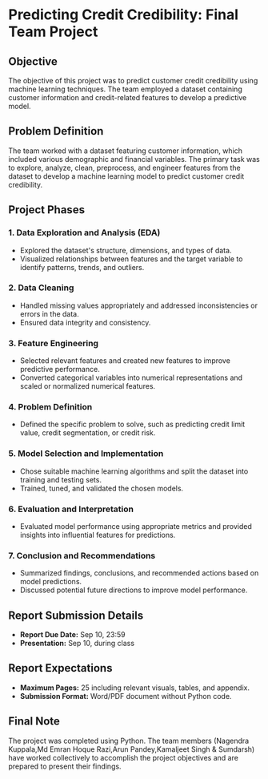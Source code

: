 # Predicting Credit Credibility: Final Team Project

## Objective
The objective of this project was to predict customer credit credibility using machine learning techniques. The team employed a dataset containing customer information and credit-related features to develop a predictive model.

## Problem Definition
The team worked with a dataset featuring customer information, which included various demographic and financial variables. The primary task was to explore, analyze, clean, preprocess, and engineer features from the dataset to develop a machine learning model to predict customer credit credibility.

## Project Phases

### 1. Data Exploration and Analysis (EDA)
- Explored the dataset's structure, dimensions, and types of data.
- Visualized relationships between features and the target variable to identify patterns, trends, and outliers.

### 2. Data Cleaning
- Handled missing values appropriately and addressed inconsistencies or errors in the data.
- Ensured data integrity and consistency.

### 3. Feature Engineering
- Selected relevant features and created new features to improve predictive performance.
- Converted categorical variables into numerical representations and scaled or normalized numerical features.

### 4. Problem Definition
- Defined the specific problem to solve, such as predicting credit limit value, credit segmentation, or credit risk.

### 5. Model Selection and Implementation
- Chose suitable machine learning algorithms and split the dataset into training and testing sets.
- Trained, tuned, and validated the chosen models.

### 6. Evaluation and Interpretation
- Evaluated model performance using appropriate metrics and provided insights into influential features for predictions.

### 7. Conclusion and Recommendations
- Summarized findings, conclusions, and recommended actions based on model predictions.
- Discussed potential future directions to improve model performance.

## Report Submission Details
- **Report Due Date:** Sep 10, 23:59
- **Presentation:** Sep 10, during class

## Report Expectations
- **Maximum Pages:** 25 including relevant visuals, tables, and appendix.
- **Submission Format:** Word/PDF document without Python code.

## Final Note
The project was completed using Python. The team members (Nagendra Kuppala,Md Emran Hoque Razi,Arun Pandey,Kamaljeet Singh & Sumdarsh) have worked collectively to accomplish the project objectives and are prepared to present their findings.

